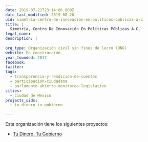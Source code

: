```yaml
---
date: 2019-07-21T23:14:06.000Z
date_last_modified: 2019-08-28
uid: simetria-centro-de-innovacion-en-politicas-publicas-a-c
title: |
  Simetría, Centro De Innovación En Políticas Públicas A.C.
legal_name: 
description: |
  
org_type: Organización civil sin fines de lucro (ONG)
website: En construcción
year_founded: 2017
facebook: 
twitter: 
tags:
  - transparencia-y-rendicion-de-cuentas
  - participación-ciudadana
  - parlamento-abierto-monitoreo-legislativo
cities: 
  - Ciudad de México
projects_uids:
  - tu-dinero-tu-gobierno

---
```


Esta organización tiene los siguientes proyectos:

- [Tu Dinero, Tu Gobierno](/proyectos/tu-dinero-tu-gobierno)
